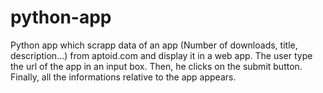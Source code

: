 # python-app

Python app which scrapp data of an app (Number of downloads, title, description...) from aptoid.com and display it in a web app.
The user type the url of the app in an input box. Then, he clicks on the submit button. Finally, all the informations relative to the app appears.
